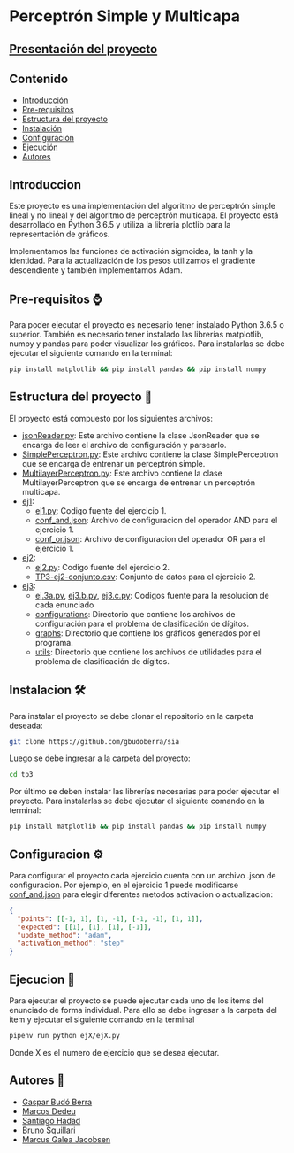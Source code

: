 # Perceptrón Simple y Multicapa
## [Presentación del proyecto](https://docs.google.com/presentation/d/1K7EQ9cbz-ziHh36JeA4BRDA0cQq3TYcE63AE4JNWVsk/edit#slide=id.g22e6deed11b_1_56)
## Contenido
 - [Introducción](#introduccion)
 - [Pre-requisitos](#pre-requisitos-)
 - [Estructura del proyecto](#estructura-del-proyecto-)
 - [Instalación](#instalacion-)
 - [Configuración](#configuracion-)
 - [Ejecución](#ejecucion-)
 - [Autores](#autores-)

## Introduccion
Este proyecto es una implementación del algoritmo de perceptrón simple lineal y no lineal y del algoritmo de perceptrón multicapa.
El proyecto está desarrollado en Python 3.6.5 y utiliza la libreria plotlib para la representación de gráficos.

Implementamos las funciones de activación sigmoidea,  la tanh y la identidad.  Para la actualización de los pesos utilizamos el gradiente descendiente y también implementamos Adam. 
## Pre-requisitos ⌚
Para poder ejecutar el proyecto es necesario tener instalado Python 3.6.5 o superior. También es necesario tener 
instalado las librerías matplotlib, numpy y pandas para poder visualizar los gráficos. Para instalarlas se debe ejecutar 
el siguiente comando en la terminal:
```bash
pip install matplotlib && pip install pandas && pip install numpy
```

## Estructura del proyecto 🧱
El proyecto está compuesto por los siguientes archivos:
 - [jsonReader.py](configurations/jsonReader.py): Este archivo contiene la clase JsonReader que se encarga de leer el archivo de configuración y parsearlo.
 - [SimplePerceptron.py](singlelayer/SimplePerceptron.py): Este archivo contiene la clase SimplePerceptron que se encarga de entrenar un perceptrón simple.
 - [MultilayerPerceptron.py](multilayer/multilayerperceptron.py): Este archivo contiene la clase MultilayerPerceptron que se encarga de entrenar un perceptrón multicapa.
 - [ej1](ej1): 
   - [ej1.py](ej1/ej1.py): Codigo fuente del ejercicio 1.
   - [conf_and.json](ej1/conf_and.json): Archivo de configuracion del operador AND para el ejercicio 1.
   - [conf_or.json](ej1/conf_or.json): Archivo de configuracion del operador OR para el ejercicio 1.
 - [ej2](ej2):
   - [ej2.py](ej2/ej2.py): Codigo fuente del ejercicio 2.
   - [TP3-ej2-conjunto.csv](ej2/TP3-ej2-conjunto.csv): Conjunto de datos para el ejercicio 2.
 - [ej3](ej3):
   - [ej.3a.py](ej3/ej3.a.py), [ej3.b.py](ej3/ej3.b.py), [ej3.c.py](ej3/ej3.c.py): Codigos fuente para la resolucion de cada enunciado
   - [configurations](ej3/configurations): Directorio que contiene los archivos de configuración para el problema de clasificación de dígitos.
   - [graphs](ej3/graphs): Directorio que contiene los gráficos generados por el programa.
   - [utils](ej3/utils): Directorio que contiene los archivos de utilidades para el problema de clasificación de dígitos.
## Instalacion 🛠️
Para instalar el proyecto se debe clonar el repositorio en la carpeta deseada:
```bash
git clone https://github.com/gbudoberra/sia
```
Luego se debe ingresar a la carpeta del proyecto:
```bash
cd tp3
```
Por último se deben instalar las librerías necesarias para poder ejecutar el proyecto. Para instalarlas se debe ejecutar el siguiente comando en la terminal:
```bash
pip install matplotlib && pip install pandas && pip install numpy
```

## Configuracion ⚙️
Para configurar el proyecto cada ejercicio cuenta con un archivo .json de configuracion.
Por ejemplo, en el ejercicio 1 puede modificarse [conf_and.json](ej1/conf_and.json) para elegir diferentes metodos activacion o actualizacion:
```json
{
  "points": [[-1, 1], [1, -1], [-1, -1], [1, 1]],
  "expected": [[1], [1], [1], [-1]],
  "update_method": "adam",
  "activation_method": "step"
}
```

## Ejecucion 🚀
Para ejecutar el proyecto se puede ejecutar cada uno de los items del enunciado de forma individual. Para ello se debe ingresar a la carpeta del item y ejecutar el siguiente comando en la terminal
```bash
pipenv run python ejX/ejX.py
```
Donde X es el numero de ejercicio que se desea ejecutar.

## Autores 💭
 - [Gaspar Budó Berra](https://github.com/gbudoberra)
 - [Marcos Dedeu](https://github.com/mdedeu)
 - [Santiago Hadad](https://github.com/shadad00)
 - [Bruno Squillari](https://github.com/bsquillari)
 - [Marcus Galea Jacobsen](https://github.com/MarcusGalea)
